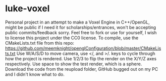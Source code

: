 # luke-voxel
Personal project in an attempt to make a Voxel Engine in C++/OpenGL, might be public if I need it for scholarships/entrances, won't be accepting public commits/feedback sorry. Feel free to fork or use for yourself, I wish to license this project under the CC0 license.
To compile, use the CMakeLists.txt file from this repo: https://github.com/meemknight/openglConfiguration/blob/master/CMakeLists.txt
Use W/A/S/D to move camera, use </, and >/. keys to cycle through how the project is rendered.
Use 1/2/3 to flip the render on the X/Y/Z axes respectively.
Use space to show the test render, which is a sphere.
Download the code from the reupload folder, GitHub bugged out on my PC and I didn't know what to do.
